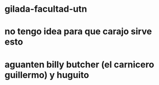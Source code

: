 # gilada-facultad-utn
# no tengo idea para que carajo sirve esto
# aguanten billy butcher (el carnicero guillermo) y huguito
